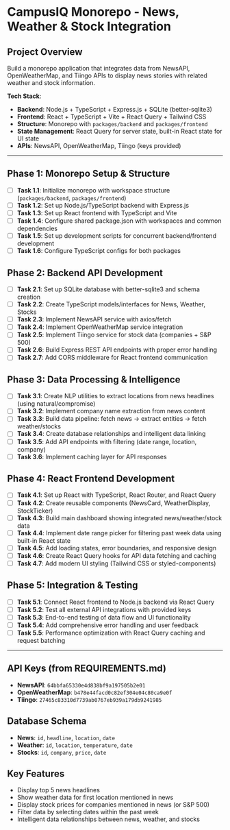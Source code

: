 # CampusIQ Monorepo - News, Weather & Stock Integration

## Project Overview
Build a monorepo application that integrates data from NewsAPI, OpenWeatherMap, and Tiingo APIs to display news stories with related weather and stock information.

**Tech Stack**:
- **Backend**: Node.js + TypeScript + Express.js + SQLite (better-sqlite3)
- **Frontend**: React + TypeScript + Vite + React Query + Tailwind CSS
- **Structure**: Monorepo with `packages/backend` and `packages/frontend`
- **State Management**: React Query for server state, built-in React state for UI state
- **APIs**: NewsAPI, OpenWeatherMap, Tiingo (keys provided)

---

## Phase 1: Monorepo Setup & Structure

- [ ] **Task 1.1**: Initialize monorepo with workspace structure (`packages/backend`, `packages/frontend`)
- [ ] **Task 1.2**: Set up Node.js/TypeScript backend with Express.js
- [ ] **Task 1.3**: Set up React frontend with TypeScript and Vite
- [ ] **Task 1.4**: Configure shared package.json with workspaces and common dependencies
- [ ] **Task 1.5**: Set up development scripts for concurrent backend/frontend development
- [ ] **Task 1.6**: Configure TypeScript configs for both packages

## Phase 2: Backend API Development

- [ ] **Task 2.1**: Set up SQLite database with better-sqlite3 and schema creation
- [ ] **Task 2.2**: Create TypeScript models/interfaces for News, Weather, Stocks
- [ ] **Task 2.3**: Implement NewsAPI service with axios/fetch
- [ ] **Task 2.4**: Implement OpenWeatherMap service integration
- [ ] **Task 2.5**: Implement Tiingo service for stock data (companies + S&P 500)
- [ ] **Task 2.6**: Build Express REST API endpoints with proper error handling
- [ ] **Task 2.7**: Add CORS middleware for React frontend communication

## Phase 3: Data Processing & Intelligence

- [ ] **Task 3.1**: Create NLP utilities to extract locations from news headlines (using natural/compromise)
- [ ] **Task 3.2**: Implement company name extraction from news content
- [ ] **Task 3.3**: Build data pipeline: fetch news → extract entities → fetch weather/stocks
- [ ] **Task 3.4**: Create database relationships and intelligent data linking
- [ ] **Task 3.5**: Add API endpoints with filtering (date range, location, company)
- [ ] **Task 3.6**: Implement caching layer for API responses

## Phase 4: React Frontend Development

- [ ] **Task 4.1**: Set up React with TypeScript, React Router, and React Query
- [ ] **Task 4.2**: Create reusable components (NewsCard, WeatherDisplay, StockTicker)
- [ ] **Task 4.3**: Build main dashboard showing integrated news/weather/stock data
- [ ] **Task 4.4**: Implement date range picker for filtering past week data using built-in React state
- [ ] **Task 4.5**: Add loading states, error boundaries, and responsive design
- [ ] **Task 4.6**: Create React Query hooks for API data fetching and caching
- [ ] **Task 4.7**: Add modern UI styling (Tailwind CSS or styled-components)

## Phase 5: Integration & Testing

- [ ] **Task 5.1**: Connect React frontend to Node.js backend via React Query
- [ ] **Task 5.2**: Test all external API integrations with provided keys
- [ ] **Task 5.3**: End-to-end testing of data flow and UI functionality
- [ ] **Task 5.4**: Add comprehensive error handling and user feedback
- [ ] **Task 5.5**: Performance optimization with React Query caching and request batching

---

## API Keys (from REQUIREMENTS.md)

- **NewsAPI**: `64bbfa65330e4d838bf9a197505b2e01`
- **OpenWeatherMap**: `b478e44facd0c82ef304e04c80ca9e0f`
- **Tiingo**: `27465c83310d7739ab0767eb939a179db9241985`

## Database Schema

- **News**: `id`, `headline`, `location`, `date`
- **Weather**: `id`, `location`, `temperature`, `date`
- **Stocks**: `id`, `company`, `price`, `date`

## Key Features

- Display top 5 news headlines
- Show weather data for first location mentioned in news
- Display stock prices for companies mentioned in news (or S&P 500)
- Filter data by selecting dates within the past week
- Intelligent data relationships between news, weather, and stocks